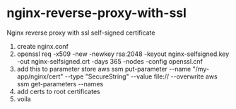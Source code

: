 # nginx-reverse-proxy-with-ssl
Nginx reverse proxy with ssl self-signed certificate

1. create nginx.conf
2. openssl req -x509 -new -newkey rsa:2048 -keyout nginx-selfsigned.key -out nginx-selfsigned.crt -days 365 -nodes -config openssl.cnf
3. add this to parameter store
aws ssm put-parameter --name "/my-app/nginx/cert" --type "SecureString" --value file:// --overwrite
aws ssm get-parameters --names
4. add certs to root certificates
5. voila